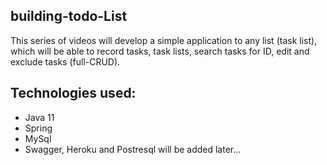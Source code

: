## building-todo-List

This series of videos will develop a simple application to any list (task list), which will be able to record tasks, task lists, search tasks for ID, edit and exclude tasks (full-CRUD).

## Technologies used:

- Java 11
- Spring
- MySql
- Swagger, Heroku and Postresql will be added later...
